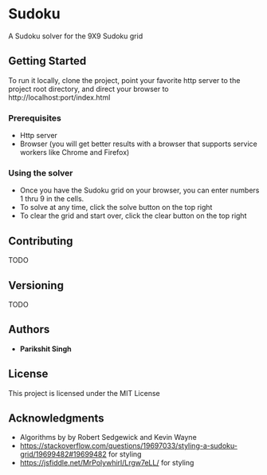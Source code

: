 # Sudoku

A Sudoku solver for the 9X9 Sudoku grid

## Getting Started

To run it locally, clone the project, point your favorite http server to the project root directory, and direct your browser to http://localhost:port/index.html

### Prerequisites

* Http server
* Browser (you will get better results with a browser that supports service workers like Chrome and Firefox)

### Using the solver

* Once you have the Sudoku grid on your browser, you can enter numbers 1 thru 9 in the cells.
* To solve at any time, click the solve button on the top right
* To clear the grid and start over, click the clear button on the top right

## Contributing

TODO

## Versioning

TODO

## Authors

* **Parikshit Singh**

## License

This project is licensed under the MIT License

## Acknowledgments

* Algorithms by by Robert Sedgewick and Kevin Wayne
* https://stackoverflow.com/questions/19697033/styling-a-sudoku-grid/19699482#19699482 for styling
* https://jsfiddle.net/MrPolywhirl/Lrgw7eLL/ for styling
